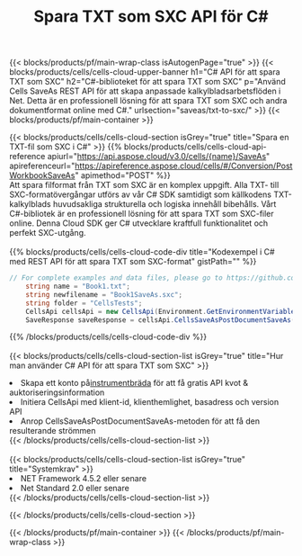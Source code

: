 ﻿---
title:  Spara TXT som SXC API för C#
description: " Cloud API:er och SDK:er för Microsoft Excel & OpenOffice Calc. Konvertera kalkylark till fil i annat format."
url: /sv/net/saveas/txt-to-sxc/
---
{{< blocks/products/pf/main-wrap-class isAutogenPage="true" >}}
{{< blocks/products/cells/cells-cloud-upper-banner h1="C# API för att spara TXT som SXC" h2="C#-biblioteket för att spara TXT som SXC" p="Använd Cells SaveAs REST API för att skapa anpassade kalkylbladsarbetsflöden i Net. Detta är en professionell lösning för att spara TXT som SXC och andra dokumentformat online med C#." urlsection="saveas/txt-to-sxc/" >}}
{{< blocks/products/pf/main-container >}}

{{< blocks/products/cells/cells-cloud-section isGrey="true" title="Spara en TXT-fil som SXC i C#" >}}
{{% blocks/products/cells/cells-cloud-api-reference apiurl="https://api.aspose.cloud/v3.0/cells/{name}/SaveAs" apireferenceurl="https://apireference.aspose.cloud/cells/#/Conversion/PostWorkbookSaveAs" apimethod="POST" %}}
<br/>
Att spara filformat från TXT som SXC är en komplex uppgift. Alla TXT- till SXC-formatövergångar utförs av vår C# SDK samtidigt som källkodens TXT-kalkylblads huvudsakliga strukturella och logiska innehåll bibehålls. Vårt C#-bibliotek är en professionell lösning för att spara TXT som SXC-filer online. Denna Cloud SDK ger C# utvecklare kraftfull funktionalitet och perfekt SXC-utgång.
<br/>
<br/>
{{% blocks/products/cells/cells-cloud-code-div title="Kodexempel i C# med REST API för att spara TXT som SXC-format" gistPath="" %}}
  
```cs
// For complete examples and data files, please go to https://github.com/aspose-cells-cloud/aspose-cells-cloud-dotnet/
    string name = "Book1.txt";
    string newfilename = "Book1SaveAs.sxc";
    string folder = "CellsTests";
    CellsApi cellsApi = new CellsApi(Environment.GetEnvironmentVariable("ProductClientId"), Environment.GetEnvironmentVariable("ProductClientSecret"));
    SaveResponse saveResponse = cellsApi.CellsSaveAsPostDocumentSaveAs(name, null, newfilename, null,null,folder);
```
  
{{% /blocks/products/cells/cells-cloud-code-div %}}
<br/>
<br/>
{{< blocks/products/cells/cells-cloud-section-list isGrey="true" title="Hur man använder C# API för att spara TXT som SXC" >}}
<li> Skapa ett konto på<a href="https://dashboard.aspose.cloud/">instrumentbräda</a> för att få gratis API kvot & auktoriseringsinformation</li>
<li>Initiera CellsApi med klient-id, klienthemlighet, basadress och version API</li>
<li>Anrop CellsSaveAsPostDocumentSaveAs-metoden för att få den resulterande strömmen</li>
{{< /blocks/products/cells/cells-cloud-section-list >}}
<br/>
<br/>
{{< blocks/products/cells/cells-cloud-section-list isGrey="true" title="Systemkrav" >}}
<li>NET Framework 4.5.2 eller senare</li>
<li>Net Standard 2.0 eller senare</li>
{{< /blocks/products/cells/cells-cloud-section-list >}}

{{< /blocks/products/cells/cells-cloud-section >}}

{{< /blocks/products/pf/main-container >}}
{{< /blocks/products/pf/main-wrap-class >}}
